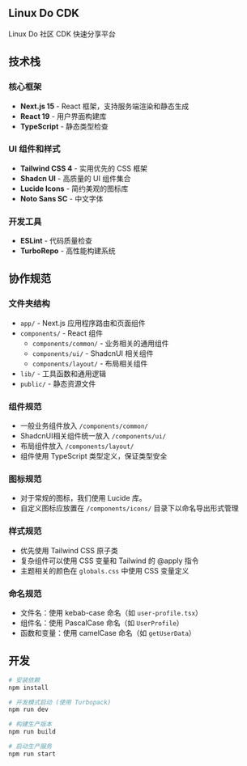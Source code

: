 ## Linux Do CDK

Linux Do 社区 CDK 快速分享平台
## 技术栈

### 核心框架
- **Next.js 15** - React 框架，支持服务端渲染和静态生成
- **React 19** - 用户界面构建库
- **TypeScript** - 静态类型检查

### UI 组件和样式
- **Tailwind CSS 4** - 实用优先的 CSS 框架
- **Shadcn UI** - 高质量的 UI 组件集合
- **Lucide Icons** - 简约美观的图标库
- **Noto Sans SC** - 中文字体


### 开发工具
- **ESLint** - 代码质量检查
- **TurboRepo** - 高性能构建系统

## 协作规范

### 文件夹结构
- `app/` - Next.js 应用程序路由和页面组件
- `components/` - React 组件
  - `components/common/` - 业务相关的通用组件
  - `components/ui/` - ShadcnUI 相关组件
  - `components/layout/` - 布局相关组件
- `lib/` - 工具函数和通用逻辑
- `public/` - 静态资源文件

### 组件规范
- 一般业务组件放入 `/components/common/`
- ShadcnUI相关组件统一放入 `/components/ui/`
- 布局组件放入 `/components/layout/`
- 组件使用 TypeScript 类型定义，保证类型安全

### 图标规范
- 对于常规的图标，我们使用 Lucide 库。
- 自定义图标应放置在 `/components/icons/` 目录下以命名导出形式管理

### 样式规范
- 优先使用 Tailwind CSS 原子类
- 复杂组件可以使用 CSS 变量和 Tailwind 的 @apply 指令
- 主题相关的颜色在 `globals.css` 中使用 CSS 变量定义

### 命名规范
- 文件名：使用 kebab-case 命名（如 `user-profile.tsx`）
- 组件名：使用 PascalCase 命名（如 `UserProfile`）
- 函数和变量：使用 camelCase 命名（如 `getUserData`）

## 开发

```bash
# 安装依赖
npm install

# 开发模式启动 (使用 Turbopack)
npm run dev

# 构建生产版本
npm run build

# 启动生产服务
npm run start

```

